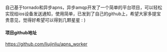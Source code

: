 ﻿自己基于tornado和异步apns，异步amqp开发了一个简单的平台项目，可以轻松实现给ios设备发送通知，使用简单，已发到了自己的github上，希望大家多提宝贵意见，觉得好希望可以得到几颗星星 : )
 <!--more-->  
#### 项目github地址
https://github.com/liujinliu/apns_worker
